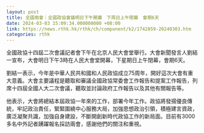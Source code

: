 ```yaml
---
layout: post
title: 全國兩會｜全國政協會議明日下午開幕　下周日上午閉幕　會期6天
date: 2024-03-03 15:09:34.000000000 +08:00
link: https://news.rthk.hk/rthk/ch/component/k2/1742859-20240303.htm
categories: rthk
---
```


全國政協十四屆二次會議記者會下午在北京人民大會堂舉行。大會新聞發言人劉結一宣布，大會明日下午3時在人民大會堂開幕，下星期日上午閉幕，會期6天。

劉結一表示，今年是中華人民共和國和人民政協成立75周年，開好這次大會有重大意義。大會主要議程是聽取和審議全國政協常委會工作報告和提案工作報告，列席十四屆全國人大二次會議，聽取並討論政府工作報告以及其他有關報告等。

他表示，大會將總結本屆政協一年來的工作，部署今年工作。政協將發揚優良傳統，牢記政治責任，緊緊圍繞中心服務大局，加強思想政治引領，積極建言資政，廣泛凝聚共識，加強自身建設，不斷開創新時代政協工作的新局面。目前有3000多名中外記者踴躍報名採訪兩會，感謝他們的關注和重視。
